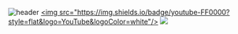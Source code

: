 ![header](https://capsule-render.vercel.app/api?type=Rounded&color=auto&height=150&section=header&text=Just%20DoIt&fontSize=90&animation=fadeIn)
<a href="https://www.youtube.com/channel/UCPdqvySTixjkvtDcyKKYQag/videos"><img src="https://img.shields.io/badge/youtube-FF0000?style=flat&logo=YouTube&logoColor=white"/>
<a href="https://velog.io/@yjh0602"><img src="https://img.shields.io/badge/Velog-3DDC84?style=flat-square&logo=Blogger&logoColor=white"/>
  




<!--
**yjh0602/yjh0602** is a ✨ _special_ ✨ repository because its `README.md` (this file) appears on your GitHub profile.



